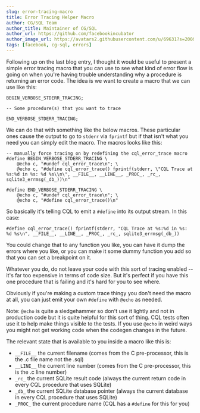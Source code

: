 ```yaml
---
slug: error-tracing-macro
title: Error Tracing Helper Macro
author: CG/SQL Team
author_title: Maintainer of CG/SQL
author_url: https://github.com/facebookincubator
author_image_url: https://avatars2.githubusercontent.com/u/69631?s=200&v=4
tags: [facebook, cg-sql, errors]
---
```


Following up on the last blog entry, I thought it would be useful to present a simple error tracing macro that you can use
to see what kind of error flow is going on when you're having trouble understanding why a procedure is returning
an error code. The idea is we want to create a macro that we can use like this:

```
BEGIN_VERBOSE_STDERR_TRACING;

-- Some procedure(s) that you want to trace

END_VERBOSE_STDERR_TRACING;
```

We can do that with something like the below macros.  These particular ones cause the output to go to `stderr` via `fprintf` but if that isn't what you need you can simply edit the macro. The macros looks like this:

```
-- manually force tracing on by redefining the cql_error_trace macro
#define BEGIN_VERBOSE_STDERR_TRACING \
    @echo c, "#undef cql_error_trace\n"; \
    @echo c, "#define cql_error_trace() fprintf(stderr, \"CQL Trace at %s:%d in %s: %d %s\\n\", __FILE__, __LINE__, _PROC_, _rc_, sqlite3_errmsg(_db_))\n"

#define END_VERBOSE_STDERR_TRACING \
    @echo c, "#undef cql_error_trace\n"; \
    @echo c, "#define cql_error_trace()\n"
```


So basically it's telling CQL to emit a `#define` into its output stream.  In this case:

```
#define cql_error_trace() fprintf(stderr, "CQL Trace at %s:%d in %s: %d %s\n", __FILE__, __LINE__, _PROC_, _rc_, sqlite3_errmsg(_db_))
```

You could change that to any function you like, you can have it dump the errors where you like, or you can make it some dummy function you add so that you can set a breakpoint on it.

Whatever you do, do not leave your code with this sort of tracing enabled -- it's far too expensive in terms of code size.  But it's perfect if you have this one procedure that is failing and it's hard for you to see where.

Obviously if you're making a custom trace thingy you don't need the macro at all, you can just emit your own `#define` with `@echo` as needed.

Note: `@echo` is quite a sledgehammer so don't use it lightly and not in production code but it is quite helpful for this sort of thing.  CQL tests often use it to help make things visible to the tests.  If you use `@echo` in weird ways you might not get working code when the codegen changes in the future.

The relevant state that is available to you inside a macro like this is:

* `__FILE__` the current filename (comes from the C pre-processor, this is the .c file name not the .sql)
* `__LINE__` the current line number (comes from the C pre-processor, this is the .c line number)
* `_rc_` the current SQLite result code (always the current return code in every CQL procedure that uses SQLite)
* `_db_` the current SQLite database pointer (always the current database in every CQL procedure that uses SQLite)
* `_PROC_` the current procedure name (CQL has a `#define` for this for you)

